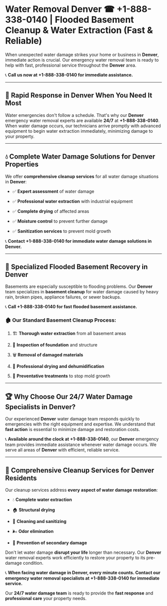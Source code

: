 # Water Removal Denver ☎ +1-888-338-0140 | Flooded Basement Cleanup & Water Extraction (Fast & Reliable)

When unexpected water damage strikes your home or business in **Denver**, immediate action is crucial. Our emergency water removal team is ready to help with fast, professional service throughout the **Denver** area. 

📞 **Call us now at +1-888-338-0140 for immediate assistance.**
---
## 🚀 Rapid Response in Denver When You Need It Most
Water emergencies don't follow a schedule. That's why our **Denver** emergency water removal experts are available **24/7** at **+1-888-338-0140**. When water damage occurs, our technicians arrive promptly with advanced equipment to begin water extraction immediately, minimizing damage to your property.
---
## 💧 Complete Water Damage Solutions for Denver Properties
We offer **comprehensive cleanup services** for all water damage situations in **Denver**:
- ✅ **Expert assessment** of water damage  
- ✅ **Professional water extraction** with industrial equipment  
- ✅ **Complete drying** of affected areas  
- ✅ **Moisture control** to prevent further damage  
- ✅ **Sanitization services** to prevent mold growth  
📞 **Contact +1-888-338-0140 for immediate water damage solutions in Denver.**
---
## 🌊 Specialized Flooded Basement Recovery in Denver
Basements are especially susceptible to flooding problems. Our **Denver** team specializes in **basement cleanup** for water damage caused by heavy rain, broken pipes, appliance failures, or sewer backups. 
📞 **Call +1-888-338-0140 for fast flooded basement assistance.**
### 🏚️ Our Standard Basement Cleanup Process:
1. 🏗️ **Thorough water extraction** from all basement areas  
2. 🔎 **Inspection of foundation** and structure  
3. 🗑️ **Removal of damaged materials**  
4. 💨 **Professional drying and dehumidification**  
5. 🚫 **Preventative treatments** to stop mold growth  
---
## 🏆 Why Choose Our 24/7 Water Damage Specialists in Denver?
Our experienced **Denver** water damage team responds quickly to emergencies with the right equipment and expertise. We understand that **fast action** is essential to minimize damage and restoration costs.
📞 **Available around the clock at +1-888-338-0140**, our **Denver** emergency team provides immediate assistance whenever water damage occurs. We serve all areas of **Denver** with efficient, reliable service.
---
## 🧹 Comprehensive Cleanup Services for Denver Residents
Our cleanup services address **every aspect of water damage restoration**:
- 💧 **Complete water extraction**  
- 🏠 **Structural drying**  
- 🧼 **Cleaning and sanitizing**  
- 🌬️ **Odor elimination**  
- 🚫 **Prevention of secondary damage**  
Don't let water damage **disrupt your life** longer than necessary. Our **Denver** water removal experts work efficiently to restore your property to its pre-damage condition.
📞 **When facing water damage in Denver, every minute counts. Contact our emergency water removal specialists at +1-888-338-0140 for immediate service.**
Our **24/7 water damage team** is ready to provide the **fast response** and **professional care** your property needs.
